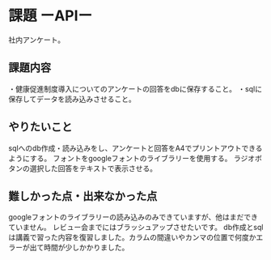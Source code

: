 # 課題 ーAPIー
 社内アンケート。

## 課題内容
・健康促進制度導入についてのアンケートの回答をdbに保存すること。
・sqlに保存してデータを読み込みさせること。

## やりたいこと
sqlへのdb作成・読み込みをし、アンケートと回答をA4でプリントアウトできるようにする。
フォントをgoogleフォントのライブラリーを使用する。
ラジオボタンの選択した回答をテキストで表示させる。


## 難しかった点・出来なかった点
 googleフォントのライブラリーの読み込みのみできていますが、他はまだできていません。
 レビュー会までにはブラッシュアップさせたいです。
 db作成とsqlは講義で習った内容を復習しました。カラムの間違いやカンマの位置で何度かエラーが出て時間が少しかかりました。
